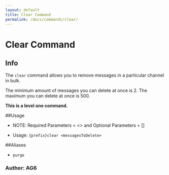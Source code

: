 ```yaml
---
layout: default
title: Clear Command
permalink: /docs/commands/clear/
---
```


# Clear Command
## Info
The `clear` command allows you to remove messages in a particular channel in bulk.

The minimum amount of messages you can delete at once is 2. The maximum you can delete at once is 500.

**This is a level one command.**

##Usage
* NOTE: Required Parameters = <> and Optional Parameters = []

* Usage: `{prefix}clear <messagesToDelete>`

##Aliases
* `purge`

### **Author: AG6**
